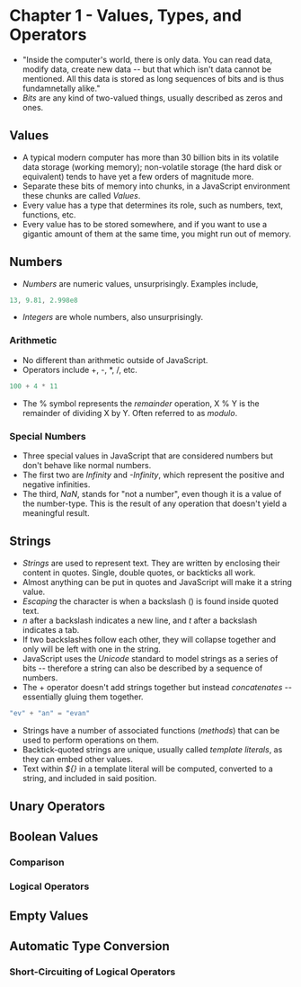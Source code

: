 # Chapter 1 - Values, Types, and Operators
- "Inside the computer's world, there is only data. You can read data, modify data, create new data -- but that which isn't data cannot be mentioned. All this data is stored as long sequences of bits and is thus fundamnetally alike."
- *Bits* are any kind of two-valued things, usually described as zeros and ones.
## Values
- A typical modern computer has more than 30 billion bits in its volatile data storage (working memory); non-volatile storage (the hard disk or equivalent) tends to have yet a few orders of magnitude more.
- Separate these bits of memory into chunks, in a JavaScript environment these chunks are called *Values*.
- Every value has a type that determines its role, such as numbers, text, functions, etc.
- Every value has to be stored somewhere, and if you want to use a gigantic amount of them at the same time, you might run out of memory.
## Numbers
- *Numbers* are numeric values, unsurprisingly. Examples include,
```javascript
13, 9.81, 2.998e8
```
- *Integers* are whole numbers, also unsurprisingly.
### Arithmetic
- No different than arithmetic outside of JavaScript.
- Operators include +, -, *, /, etc.
```javascript
100 + 4 * 11
```
- The % symbol represents the *remainder* operation, X % Y is the remainder of dividing X by Y. Often referred to as *modulo*.
### Special Numbers
- Three special values in JavaScript that are considered numbers but don't behave like normal numbers.
- The first two are *Infinity* and *-Infinity*, which represent the positive and negative infinities.
- The third, *NaN*, stands for "not a number", even though it is a value of the number-type. This is the result of any operation that doesn't yield a meaningful result.
## Strings
- *Strings* are used to represent text. They are written by enclosing their content in quotes. Single, double quotes, or backticks all work.
- Almost anything can be put in quotes and JavaScript will make it a string value.
- *Escaping* the character is when a backslash (\) is found inside quoted text.
- *n* after a backslash indicates a new line, and *t* after a backslash indicates a tab.
- If two backslashes follow each other, they will collapse together and only will be left with one in the string.
- JavaScript uses the *Unicode* standard to model strings as a series of bits -- therefore a string can also be described by a sequence of numbers.
- The + operator doesn't add strings together but instead *concatenates* -- essentially gluing them together.
```javascript
"ev" + "an" = "evan"
```
- Strings have a number of associated functions (*methods*) that can be used to perform operations on them.
- Backtick-quoted strings are unique, usually called *template literals*, as they can embed other values.
- Text within *${}* in a template literal will be computed, converted to a string, and included in said position.
## Unary Operators
## Boolean Values
### Comparison
### Logical Operators
## Empty Values
## Automatic Type Conversion
### Short-Circuiting of Logical Operators
